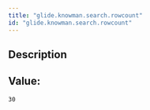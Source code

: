 ```yaml
---
title: "glide.knowman.search.rowcount"
id: "glide.knowman.search.rowcount"
---
```

## Description



## Value: 
```
30
```
